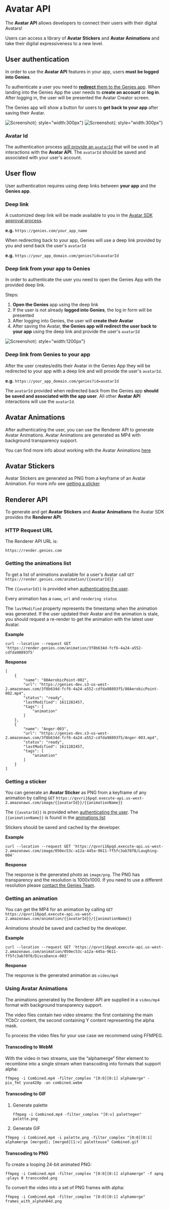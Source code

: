 # Avatar API

The **Avatar API** allows developers to connect their users with their digital Avatars!   

Users can access a library of **Avatar Stickers** and **Avatar Animations** and take their digital expressiveness to a new level. 

## User authentication

In order to use the **Avatar API** features in your app, users **must be logged into Genies**. 

To authenticate a user you need to [**redirect** them to the Genies app](#deep-link). When landing into the Genies App the user needs to **create an account** or **log in**. After logging in, the user will be presented the Avatar Creator screen.

The Genies app will show a button for users to **get back to your app** after saving their Avatar. 

![Screenshot](img/ss_sign_up.jpg){: style="width:300px"}
![Screenshot](img/ss_avatar_creator.jpg){: style="width:300px"}

### Avatar Id

The authentication process [will provide an `avatarId`](#deep-link-from-genies-to-your-app) that will be used in all interactions with the **Avatar API**. The `avatarId` should be saved and associated with your user's account.

## User flow

User authentication requires using deep links between **your app** and the **Genies app**. 

### Deep link
A customized deep link will be made available to you in the [Avatar SDK approval process](overview.md#get-started_1). 

**e.g.** `https://genies.com/your_app_name`

When redirecting back to your app, Genies will use a deep link provided by you and send back the user's `avatarId`

**e.g.** `https://your_app_domain.com/genies?id=avatarId`

### Deep link from your app to Genies

In order to authenticate the user you need to open the Genies App with the provided deep link. 

Steps: 

1. **Open the Genies** app using the deep link
2. If the user is not already **logged into Genies**, the log in form will be presented
3. After logging into Genies, the user will **create their Avatar**
4. After saving the Avatar, **the Genies app will redirect the user back to your app** using the deep link and provide the user's `avatarId`

![Screenshot](img/ss_app_genies_flow.png){: style="width:1200px"}

### Deep link from Genies to your app

After the user creates/edits their Avatar in the Genies App they will be redirected to your app with a deep link and will provide the user's `avatarId`. 

**e.g.** `https://your_app_domain.com/genies?id=avatarId`

The `avatarId` provided when redirected back from the Genies app **should be saved and associated with the app user**. All other **Avatar API** interactions will use the `avatarId`.

## Avatar Animations

After authenticating the user, you can use the Renderer API to generate Avatar Animations. Avatar Animations are generated as MP4 with background transparency support. 

You can find more info about working with the Avatar Animations [here](#using-avatar-animations)

## Avatar Stickers

Avatar Stickers are generated as PNG from a keyframe of an Avatar Animation. For more info see [getting a sticker](#getting-a-sticker)

## Renderer API

To generate and get **Avatar Stickers** and **Avatar Animations** the Avatar SDK provides the **Renderer API**. 

### HTTP Request URL

The Renderer API URL is: 

`https://render.genies.com`

### Getting the animations list

To get a list of animations available for a user's Avatar call `GET` `https://render.genies.com/animation/{{avatarId}}`

The `{{avatarId}}` is provided when [authenticating the user](#avatar-id). 

Every animation has a `name`, `url` and `rendering status`

The `lastModified` property represents the timestamp when the animation was generated. If the user updated their Avatar and the animation is stale, you should request a re-render to get the animation with the latest user Avatar. 

**Example**

```
curl --location --request GET 'https://render.genies.com/animation/3f8b634d-fcf6-4a24-a552-cdfda98893f5'
```

**Response**
```
[
    {
        "name": "80AerobicPoint-002",
        "url": "https://genies-dev.s3-us-west-2.amazonaws.com/3f8b634d-fcf6-4a24-a552-cdfda98893f5/80AerobicPoint-002.mp4",
        "status": "ready",
        "lastModified": 1611282457,
        "tags": [
            "animation"
        ]
    },
    {
        "name": "Anger-003",
        "url": "https://genies-dev.s3-us-west-2.amazonaws.com/3f8b634d-fcf6-4a24-a552-cdfda98893f5/Anger-003.mp4",
        "status": "ready",
        "lastModified": 1611282457,
        "tags": [
            "animation"
        ]
    }
]
```

### Getting a sticker

You can generate an **Avatar Sticker** as PNG from a keyframe of any animation by calling `GET` `https://qvvri16pqd.execute-api.us-west-2.amazonaws.com/image/{{avatarId}}/{{animationName}}`


The `{{avatarId}}` is provided when [authenticating the user](#avatar-id). The `{{animationName}}` is found in the [animations list](renderer.md#getting-the-animations-list)

Stickers should be saved and cached by the developer. 

**Example**
```
curl --location --request GET 'https://qvvri16pqd.execute-api.us-west-2.amazonaws.com/image/050ec53c-a12a-445a-9611-ff5fc3ab78f8/Laughing-004'
```

**Response**

The response is the generated photo as `image/png`. The PNG has transparency and the resolution is 1000x1000. If you need to use a different resolution please [contact the Genies Team](support.md).


### Getting an animation
You can get the MP4 for an animation by calling `GET` `https://qvvri16pqd.execute-api.us-west-2.amazonaws.com/animation/{{avatarId}}/{{animationName}}`

Animations should be saved and cached by the developer. 

**Example**
```
curl --location --request GET 'https://qvvri16pqd.execute-api.us-west-2.amazonaws.com/animation/050ec53c-a12a-445a-9611-ff5fc3ab78f8/DiscoDance-003'
```

**Response**

The response is the generated animation as `video/mp4`

### Using Avatar Animations

The animations generated by the Renderer API are supplied in a `video/mp4` format with background transparency support. 

The video files contain two video streams: the first containing the main YCbCr content, the second containing Y content representing the alpha mask.

To process the video files for your use case we recommend using FFMPEG. 

#### Transcoding to WebM
With the video in two streams, use the “alphamerge” filter element to recombine into a single stream when transcoding into formats that support alpha:

```
ffmpeg -i Combined.mp4 -filter_complex "[0:0][0:1] alphamerge" -pix_fmt yuva420p -an combined.webm
```

#### Transcoding to GIF
1. Generate palette

    ```
    ffmpeg -i Combined.mp4 -filter_complex "[0:v] palettegen" palette.png
    ```

2. Generate GIF
```
ffmpeg -i Combined.mp4 -i palette.png -filter_complex "[0:0][0:1] alphamerge [merged]; [merged][1:v] paletteuse" Combined.gif
```

#### Transcoding to PNG
To create a looping 24-bit animated PNG:
```
ffmpeg -i Combined.mp4 -filter_complex "[0:0][0:1] alphamerge" -f apng -plays 0 transcoded.png
```

To convert the video into a set of PNG frames with alpha:

```
ffmpeg -i Combined.mp4 -filter_complex "[0:0][0:1] alphamerge" frames_with_alpha%04d.png
```






